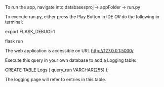 To run the app, navigate into databasesproj -> appFolder -> run.py 

To execute run.py, either press the Play Button in IDE *OR* do the following in terminal:

export FLASK_DEBUG=1

flask run


The web application is accessible on URL    http://127.0.0.1:5000/



Execute this query in your own database to add a Logging table:

CREATE TABLE Logs (
	query_run VARCHAR(255)
);

The logging page will refer to entries in this table.
